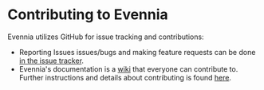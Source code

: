 # Contributing to Evennia

Evennia utilizes GitHub for issue tracking and contributions:

  - Reporting Issues issues/bugs and making feature requests can be done [in the issue tracker](https://github.com/evennia/evennia/issues).
  - Evennia's documentation is a [wiki](https://github.com/evennia/evennia/wiki) that everyone can contribute to. Further
    instructions and details about contributing is found [here](https://github.com/evennia/evennia/wiki/Contributing).
